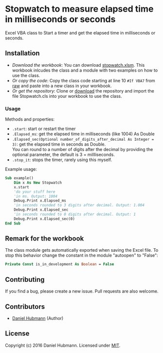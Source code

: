 # Stopwatch to measure elapsed time in milliseconds or seconds

Excel VBA class to Start a timer and get the elapsed time in milliseconds or seconds.

## Installation

- *Download the workbook*: You can download [stopwatch.xlsm](../../raw/master/stopwatch.xlsm). This workbook inlcudes the class and a module with two examples on how to use the class.
- *Or copy the code*: Copy the class code starting at line 10 `#If VBA7` from [raw](../../raw/master/Stopwatch.cls) and paste into a new class in your workbook.
- *Or get the repository*: Clone or [download](../../archive/master.zip) the repository and import the file Stopwatch.cls into your workbook to use the class.

### Usage

Methods and properties:

- `.start`: start or restart the timer
- `.Elapsed_ms`: get the elapsed time in milliseconds (like 1004) As Double
- `.Elapsed_sec(Optional number_of_digits_after_decimal As Integer = 3)`: get the elapsed time in seconds as Double.  
  You can round to a number of digits after the decimal by providing the optional parameter, the default is 3 = millliseconds.
- `.stop_it`: stops the timer, rarely using this myself.

Example usage:

```vb
Sub example()
    Dim x As New Stopwatch
    x.start
    'do your stuff here
    'in ms. Output: 1004
    Debug.Print x.Elapsed_ms
    'in seconds rounded to 3 digits after decimal. Output: 1.004
    Debug.Print x.Elapsed_sec
    'in seconds rounded to 0 digits after decimal. Output: 1
    Debug.Print x.Elapsed_sec(0)
End Sub
```

## Remark for the workbook

The class module gets automatically exported when saving the Excel file. To stop this behavior change the constant in the module "autoopen" to "False":
```vb
Private Const is_in_development As Boolean = False
```

## Contributing

If you find a bug, please create a new issue. Pull requests are also welcome.

## Contributors

- [Daniel Hubmann](https://github.com/hubisan) (Author)

## License

Copyright (c) 2016 Daniel Hubmann. Licensed under [MIT](LICENSE).
